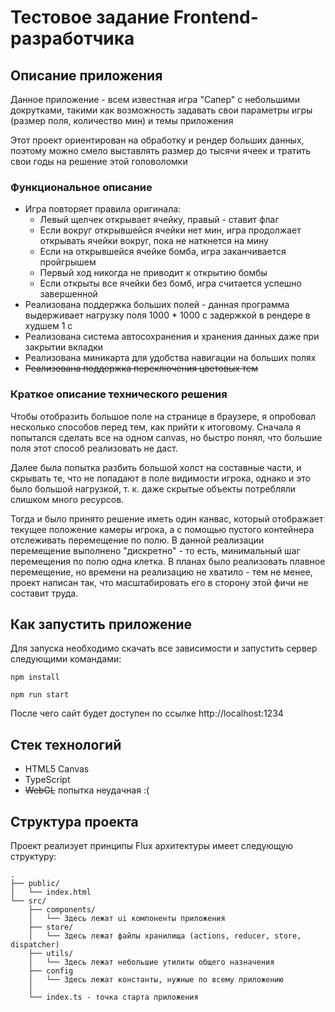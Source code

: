 # Тестовое задание Frontend-разработчика

## Описание приложения
Данное приложение - всем известная игра "Сапер" с небольшими докрутками, такими как возможность задавать свои параметры игры (размер поля, количество мин) и темы приложения 

Этот проект ориентирован на обработку и рендер больших данных, поэтому можно смело выставлять размер до тысячи ячеек и тратить свои годы на решение этой головоломки

### Функциональное описание
- Игра повторяет правила оригинала: 
  - Левый щелчек открывает ячейку, правый - ставит флаг
  - Если вокруг открывшейся ячейки нет мин, игра продолжает открывать ячейки вокруг, пока не наткнется на мину
  - Если на открывшейся ячейке бомба, игра заканчивается пройгрышем
  - Первый ход никогда не приводит к открытию бомбы
  - Если открыты все ячейки без бомб, игра считается успешно завершенной
- Реализована поддержка больших полей - данная программа выдерживает нагрузку поля 1000 * 1000 с задержкой в рендере в худшем 1 с
- Реализована система автосохранения и хранения данных даже при закрытии вкладки
- Реализована миникарта для удобства навигации на больших полях
- ~~Реализована поддержка переключения цветовых тем~~

### Краткое описание технического решения
  Чтобы отобразить большое поле на странице в браузере, я опробовал несколько способов перед тем, как прийти к итоговому.
Сначала я попытался сделать все на одном canvas, но быстро понял, что большие поля этот способ реализовать не даст. 
  
Далее была попытка разбить большой холст на составные части, и скрывать те, что не попадают в поле видимости игрока, однако и это было большой нагрузкой,
т. к. даже скрытые объекты потребляли слишком много ресурсов. 

Тогда и было принято решение иметь один канвас, который отображает текущее
положение камеры игрока, а с помощью пустого контейнера отслеживать перемещение по полю. В данной реализации перемещение выполнено 
"дискретно" - то есть, минимальный шаг перемещения по полю одна клетка. В планах было реализовать плавное перемещение,
но времени на реализацию не хватило - тем не менее, проект написан так, что масштабировать его в сторону этой фичи не составит труда.

## Как запустить приложение
Для запуска необходимо скачать все зависимости и запустить сервер следующими командами:

```npm install```

```npm run start```

После чего сайт будет доступен по ссылке http://localhost:1234

## Стек технологий
- HTML5 Canvas
- TypeScript
- ~~WebGL~~ попытка неудачная :(

## Структура проекта
Проект реализует принципы Flux архитектуры имеет следующую структуру:
```
.
├── public/
│   └── index.html
└── src/
    ├── components/
    │   └── Здесь лежат ui компоненты приложения
    ├── store/
    │   └── Здесь лежат файлы хранилища (actions, reducer, store, dispatcher)
    ├── utils/
    │   └── Здесь лежат небольшие утилиты общего назначения
    ├── config
    │   └── Здесь лежат константы, нужные по всему приложению
    │
    └── index.ts - точка старта приложения
```
